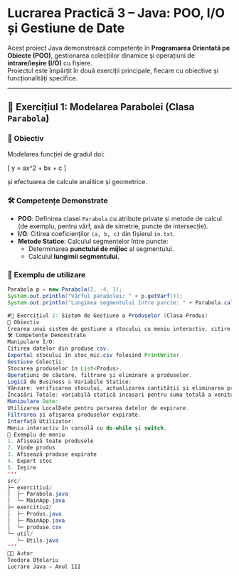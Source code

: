 # Lucrarea Practică 3 – Java: POO, I/O și Gestiune de Date

Acest proiect Java demonstrează competențe în **Programarea Orientată pe Obiecte (POO)**, gestionarea colecțiilor dinamice și operațiuni de **intrare/ieșire (I/O)** cu fișiere.  
Proiectul este împărțit în două exerciții principale, fiecare cu obiective și funcționalități specifice.

---

## 📐 Exercițiul 1: Modelarea Parabolei (Clasa `Parabola`)

### 🎯 Obiectiv
Modelarea funcției de gradul doi:  

\[
y = ax^2 + bx + c
\]  

și efectuarea de calcule analitice și geometrice.

### 🛠️ Competențe Demonstrate
- **POO**: Definirea clasei `Parabola` cu atribute private și metode de calcul (de exemplu, pentru vârf, axă de simetrie, puncte de intersecție).  
- **I/O**: Citirea coeficienților `(a, b, c)` din fișierul `in.txt`.  
- **Metode Statice**: Calculul segmentelor între puncte:
  - Determinarea **punctului de mijloc** al segmentului.  
  - Calculul **lungimii segmentului**.  

### 🔹 Exemplu de utilizare
```java
Parabola p = new Parabola(2, -4, 1);
System.out.println("Vârful parabolei: " + p.getVarf());
System.out.println("Lungimea segmentului între puncte: " + Parabola.calculeazaSegment(punct1, punct2));

#🛒 Exercițiul 2: Sistem de Gestiune a Produselor (Clasa Produs)
🎯 Obiectiv
Crearea unui sistem de gestiune a stocului cu meniu interactiv, citire din CSV și calcularea încasărilor.
🛠️ Competențe Demonstrate
Manipulare I/O:
Citirea datelor din produse.csv.
Exportul stocului în stoc_mic.csv folosind PrintWriter.
Gestiune Colecții:
Stocarea produselor în List<Produs>.
Operațiuni de căutare, filtrare și eliminare a produselor.
Logică de Business & Variabile Statice:
Vânzare: verificarea stocului, actualizarea cantității și eliminarea produsului dacă stocul ajunge la zero.
Încasări Totale: variabilă statică incasari pentru suma totală a veniturilor magazinului.
Manipulare Date:
Utilizarea LocalDate pentru parsarea datelor de expirare.
Filtrarea și afișarea produselor expirate.
Interfață Utilizator:
Meniu interactiv în consolă cu do-while și switch.
🔹 Exemplu de meniu
1. Afișează toate produsele
2. Vinde produs
3. Afișează produse expirate
4. Export stoc
5. Ieșire
'''
src/
├─ exercitiu1/
│  ├─ Parabola.java
│  └─ MainApp.java
├─ exercitiu2/
│  ├─ Produs.java
│  ├─ MainApp.java
│  └─ produse.csv
└─ util/
   └─ Utils.java
'''
👩‍💻 Autor
Teodora Oțelariu
Lucrare Java – Anul III